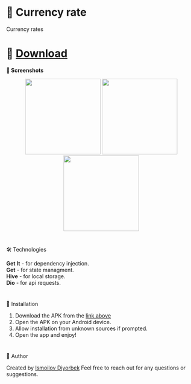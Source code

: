 # 🌟 Currency rate
Currency rates
#
# 📲 [Download](https://github.com/Theultimatecreator/currency-rate/releases/download/v.1.0/app-armeabi-v7a-release.apk)



**📸 Screenshots**                                                                         

<p align="center">
  <img src="https://github.com/user-attachments/assets/f9dcadd5-6713-4e41-beee-81211eca818c" width="200">
  <img src="https://github.com/user-attachments/assets/6a83dad1-d471-4f35-814b-6ec3ecbccf59" width="200">
  <img src="https://github.com/user-attachments/assets/7ca89025-1b20-4a9e-9ba4-4bfb30cc6a14" width="200">

</p>

#

🛠️ Technologies   

**Get It** - for dependency injection.                                               
**Get** - for state managment.                                                
**Hive** - for local storage.                                                      
**Dio** - for api requests.                                                                                         

#

💾 Installation

1. Download the APK from the [link above](https://github.com/Theultimatecreator/currency-rate/releases/download/v.1.0/app-armeabi-v7a-release.apk)
2. Open the APK on your Android device.                                                                  
3. Allow installation from unknown sources if prompted.                                          
4. Open the app and enjoy!                                                                          

#

👤 Author

Created by [Ismoilov Diyorbek](https://t.me/MrGladiator)
Feel free to reach out for any questions or suggestions.
